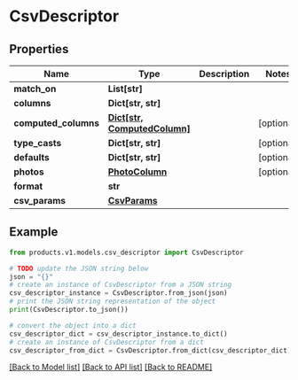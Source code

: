# CsvDescriptor


## Properties

Name | Type | Description | Notes
------------ | ------------- | ------------- | -------------
**match_on** | **List[str]** |  | 
**columns** | **Dict[str, str]** |  | 
**computed_columns** | [**Dict[str, ComputedColumn]**](ComputedColumn.md) |  | [optional] 
**type_casts** | **Dict[str, str]** |  | [optional] 
**defaults** | **Dict[str, str]** |  | [optional] 
**photos** | [**PhotoColumn**](PhotoColumn.md) |  | [optional] 
**format** | **str** |  | 
**csv_params** | [**CsvParams**](CsvParams.md) |  | 

## Example

```python
from products.v1.models.csv_descriptor import CsvDescriptor

# TODO update the JSON string below
json = "{}"
# create an instance of CsvDescriptor from a JSON string
csv_descriptor_instance = CsvDescriptor.from_json(json)
# print the JSON string representation of the object
print(CsvDescriptor.to_json())

# convert the object into a dict
csv_descriptor_dict = csv_descriptor_instance.to_dict()
# create an instance of CsvDescriptor from a dict
csv_descriptor_from_dict = CsvDescriptor.from_dict(csv_descriptor_dict)
```
[[Back to Model list]](../README.md#documentation-for-models) [[Back to API list]](../README.md#documentation-for-api-endpoints) [[Back to README]](../README.md)


